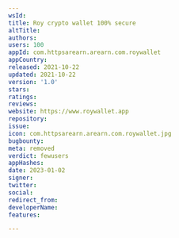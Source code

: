 ```yaml
---
wsId: 
title: Roy crypto wallet 100% secure
altTitle: 
authors: 
users: 100
appId: com.httpsarearn.arearn.com.roywallet
appCountry: 
released: 2021-10-22
updated: 2021-10-22
version: '1.0'
stars: 
ratings: 
reviews: 
website: https://www.roywallet.app
repository: 
issue: 
icon: com.httpsarearn.arearn.com.roywallet.jpg
bugbounty: 
meta: removed
verdict: fewusers
appHashes: 
date: 2023-01-02
signer: 
twitter: 
social: 
redirect_from: 
developerName: 
features: 

---
```


